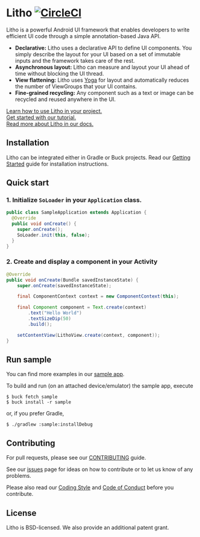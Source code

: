 # Litho [![CircleCI](https://circleci.com/gh/facebook/litho/tree/master.svg?style=svg)](https://circleci.com/gh/facebook/litho/tree/master)

Litho is a powerful Android UI framework that enables developers to write efficient UI code through a simple annotation-based Java API.

* **Declarative:** Litho uses a declarative API to define UI components. You simply describe the layout for your UI based on a set of immutable inputs and the framework takes care of the rest.
* **Asynchronous layout:** Litho can measure and layout your UI ahead of time without blocking the UI thread. 
* **View flattening:** Litho uses [Yoga](https://facebook.github.io/yoga/) for layout and automatically reduces the number of ViewGroups that your UI contains.
* **Fine-grained recycling:** Any component such as a text or image can be recycled and reused anywhere in the UI.

[Learn how to use Litho in your project.](https://fblitho.com/docs/getting-started)  
[Get started with our tutorial.](https://fblitho.com/docs/tutorial)  
[Read more about Litho in our docs.](https://fblitho.com/docs/intro) 

## Installation
Litho can be integrated either in Gradle or Buck projects. Read our [Getting Started](https://fblitho.com/getting-started) guide for installation instructions.

## Quick start
### 1. Initialize `SoLoader` in your `Application` class. 
```java
public class SampleApplication extends Application {
  @Override
  public void onCreate() {
    super.onCreate();
    SoLoader.init(this, false);
  }
}
```
### 2. Create and display a component in your Activity
```java
@Override
public void onCreate(Bundle savedInstanceState) {
    super.onCreate(savedInstanceState);

    final ComponentContext context = new ComponentContext(this);

    final Component component = Text.create(context)
        .text("Hello World")
        .textSizeDip(50)
        .build();

    setContentView(LithoView.create(context, component));
}
```
## Run sample
You can find more examples in our [sample app](https://github.com/facebook/litho/tree/master/sample).

To build and run (on an attached device/emulator) the sample app, execute

    $ buck fetch sample
    $ buck install -r sample

or, if you prefer Gradle,

    $ ./gradlew :sample:installDebug

## Contributing
For pull requests, please see our [CONTRIBUTING](CONTRIBUTING.md) guide.  

See our [issues](https://github.com/litho/issues/) page for ideas on how to contribute or to let us know of any problems.

Please also read our [Coding Style](https://fblitho.com/best-practices#guidelines/) and [Code of Conduct](https://code.facebook.com/codeofconduct) before you contribute.

## License

Litho is BSD-licensed. We also provide an additional patent grant.
